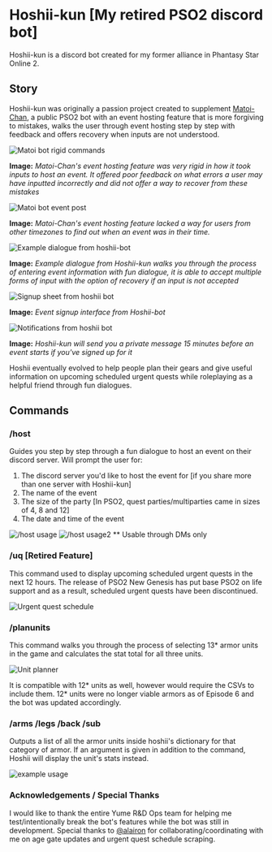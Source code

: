 # Hoshii-kun [My retired PSO2 discord bot]
Hoshii-kun is a discord bot created for my former alliance in Phantasy Star Online 2. 

## Story
Hoshii-kun was originally a passion project created to supplement [Matoi-Chan](https://matoi.ngrok.io/), a public PSO2 bot with an event hosting feature that is more forgiving to mistakes, walks the user through event hosting step by step with feedback and offers recovery when inputs are not understood.

![Matoi bot rigid commands](https://i.imgur.com/hne09g4.png)

**Image:** *Matoi-Chan's event hosting feature was very rigid in how it took inputs to host an event. It offered poor feedback on what errors a user may have inputted incorrectly and did not offer a way to recover from these mistakes*

![Matoi bot event post](https://i.imgur.com/rZk8fQB.png)

**Image:** *Matoi-Chan's event hosting feature lacked a way for users from other timezones to find out when an event was in their time.*

![Example dialogue from hoshii-bot](https://i.imgur.com/olqi1S1.png)

**Image:** *Example dialogue from Hoshii-kun walks you through the process of entering event information with fun dialogue, it is able to accept multiple forms of input with the option of recovery if an input is not accepted*

![Signup sheet from hoshii bot](https://i.imgur.com/u8JpwSv.png)

**Image:** *Event signup interface from Hoshii-bot*

![Notifications from hoshii bot](https://i.imgur.com/plyOkGU.png)

**Image:** *Hoshii-kun will send you a private message 15 minutes before an event starts if you've signed up for it*

Hoshii eventually evolved to help people plan their gears and give useful information on upcoming scheduled urgent quests while roleplaying as a helpful friend through fun dialogues. 


## Commands

### /host
Guides you step by step through a fun dialogue to host an event on their discord server.
Will prompt the user for:

1. The discord server you'd like to host the event for [if you share more than one server with Hoshii-kun]
2. The name of the event
3. The size of the party [In PSO2, quest parties/multiparties came in sizes of 4, 8 and 12]
4. The date and time of the event


![/host usage](https://i.imgur.com/8RsPQPh.png)
![/host usage2](https://i.imgur.com/AEOQdPO.png)
** Usable through DMs only

### /uq [Retired Feature]
This command used to display upcoming scheduled urgent quests in the next 12 hours. The release of PSO2 New Genesis has put base PSO2 on life support and as a result, scheduled urgent quests have been discontinued.

![Urgent quest schedule](https://i.imgur.com/0PmA2z1.png)

### /planunits
This command walks you through the process of selecting 13* armor units in the game and calculates the stat total for all three units. 

![Unit planner](https://i.imgur.com/tafmxnB.png)

It is compatible with 12* units as well, however would require the CSVs to include them. 12* units were no longer viable armors as of Episode 6 and the bot was updated accordingly.

### /arms /legs /back /sub
Outputs a list of all the armor units inside hoshii's dictionary for that category of armor.
If an argument is given in addition to the command, Hoshii will display the unit's stats instead.

![example usage](https://i.imgur.com/tfUMrrr.png)


### Acknowledgements / Special Thanks
I would like to thank the entire Yume R&D Ops team for helping me test/intentionally break the bot's features while the bot was still in development.
Special thanks to [@alairon](https://github.com/alairon) for collaborating/coordinating with me on age gate updates and urgent quest schedule scraping.

